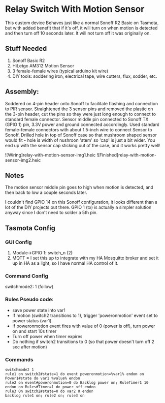 # Relay Switch With Motion Sensor

This custom device Behaves just like a normal Sonoff R2 Basic on Tasmota, but with added benefit that if it's off, it will turn on when motion
is detected and then turn off 10 seconds later.  It will not turn off it was originally on.

## Stuff Needed
1. Sonoff Basic R2
2. HiLetgo AM312 Motion Sensor
3. 3 female-female wires (typical arduino kit wire)
4. DIY tools: soddering iron, electrical tape, wire cutters, flux, sodder, etc.
 
## Assembly:
Soddered on 4-pin header onto Sonoff to facilitate flashing and connection to PIR sensor.
Straightened the 3 sensor pins and removed the plastic on the 3-pin header, cut the pins so they were
just long enough to connect to standard female connector.  Sensor middle pin connected to Sonoff
TX (GPIO 1) pin, 3.3V power and ground connected accordingly.  Used standard female-female connectors
with about 1.5-inch wire to connect Sensor to Sonoff.  Drilled hole in top of Sonoff case so that mushroom
shaped sensor would fit - hole is width of nushroon 'stem' so 'cap' is just a bit wider.  You end up with the
sensor cap sticking out of the case, and it works pretty well!

![Wiring]relay-with-motion-sensor-img1.heic
![Finished]relay-with-motion-sensor-img2.heic

## Notes

The motion sensor middle pin goes to high when motion is detected, and then back to low a couple seconds later.  

I couldn't find GPIO 14 on this Sonoff configuration, it looks different than a lot of the DIY projects out there.  GPIO 1 (tx) is actually a simpler solution anyway since I don't need to solder a 5th pin.

## Tasmota Config

### GUI Config

1. Module->GPIO 1: switch_n (2)
2. MQTT = I set this up to integrate with my HA Mosquitto broker and set it up in HA as a light, so I have normal HA control of it.

### Command Config

switchmode2: 1 (follow)

### Rules Pseudo code:
- save power state into var1
- If motion (switch2 transitions to 1), trigger 'poweronmotion' event set to power status (var1).
- If poweronmotion event fires with value of 0 (power is off), turn power on and start 10s timer
- Turn off power when timer expires
- Do nothing if switch2 transitions to 0 (so that power doesn't turn off 2 sec after motion)

### Commands
```
switchmode2 1
rule1 on switch2#state=1 do event poweronmotion=%var1% endon on Power1#state do var1 %value% endon
rule2 on event#poweronmotion=0 do Backlog power on; RuleTimer1 10 endon on Rules#Timer=1 do power off endon
rule3 On switch2#state=0 do var2 0 endon
backlog rule1 on; rule2 on; rule3 on
```

